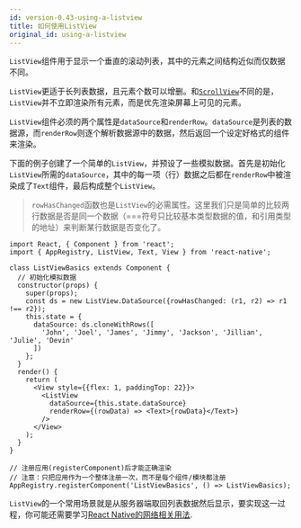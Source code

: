 ```yaml
---
id: version-0.43-using-a-listview
title: 如何使用ListView
original_id: using-a-listview
---
```


`ListView`组件用于显示一个垂直的滚动列表，其中的元素之间结构近似而仅数据不同。

`ListView`更适于长列表数据，且元素个数可以增删。和[`ScrollView`](using-a-scrollview.html)不同的是，`ListView`并不立即渲染所有元素，而是优先渲染屏幕上可见的元素。

`ListView`组件必须的两个属性是`dataSource`和`renderRow`。`dataSource`是列表的数据源，而`renderRow`则逐个解析数据源中的数据，然后返回一个设定好格式的组件来渲染。

下面的例子创建了一个简单的`ListView`，并预设了一些模拟数据。首先是初始化`ListView`所需的`dataSource`，其中的每一项（行）数据之后都在`renderRow`中被渲染成了`Text`组件，最后构成整个`ListView`。 

> `rowHasChanged`函数也是`ListView`的必需属性。这里我们只是简单的比较两行数据是否是同一个数据（===符号只比较基本类型数据的值，和引用类型的地址）来判断某行数据是否变化了。

```ReactNativeWebPlayer
import React, { Component } from 'react';
import { AppRegistry, ListView, Text, View } from 'react-native';

class ListViewBasics extends Component {
  // 初始化模拟数据
  constructor(props) {
    super(props);
    const ds = new ListView.DataSource({rowHasChanged: (r1, r2) => r1 !== r2});
    this.state = {
      dataSource: ds.cloneWithRows([
        'John', 'Joel', 'James', 'Jimmy', 'Jackson', 'Jillian', 'Julie', 'Devin'
      ])
    };
  }
  render() {
    return (
      <View style={{flex: 1, paddingTop: 22}}>
        <ListView
          dataSource={this.state.dataSource}
          renderRow={(rowData) => <Text>{rowData}</Text>}
        />
      </View>
    );
  }
}

// 注册应用(registerComponent)后才能正确渲染
// 注意：只把应用作为一个整体注册一次，而不是每个组件/模块都注册
AppRegistry.registerComponent('ListViewBasics', () => ListViewBasics);
```

`ListView`的一个常用场景就是从服务器端取回列表数据然后显示，要实现这一过程，你可能还需要学习[React Native的网络相关用法](network.html).
